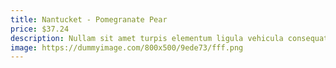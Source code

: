 ```yaml
---
title: Nantucket - Pomegranate Pear
price: $37.24
description: Nullam sit amet turpis elementum ligula vehicula consequat. Morbi a ipsum. Integer a nibh.
image: https://dummyimage.com/800x500/9ede73/fff.png
---
```

